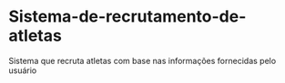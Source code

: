 # Sistema-de-recrutamento-de-atletas
Sistema que recruta atletas com base nas informações fornecidas pelo usuário

